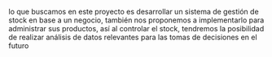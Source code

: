 lo que buscamos en este proyecto es desarrollar un sistema
de gestión de stock en base a un negocio, también nos proponemos
a implementarlo para administrar sus productos, así al controlar
el stock, tendremos la posibilidad de realizar análisis de datos
relevantes para las tomas de decisiones en el futuro
